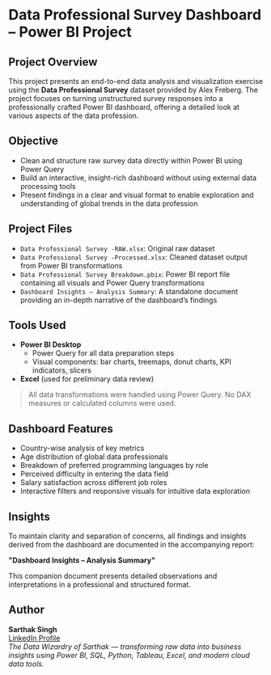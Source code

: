 # Data Professional Survey Dashboard – Power BI Project

## Project Overview
This project presents an end-to-end data analysis and visualization exercise using the **Data Professional Survey** dataset provided by Alex Freberg. The project focuses on turning unstructured survey responses into a professionally crafted Power BI dashboard, offering a detailed look at various aspects of the data profession.

## Objective
- Clean and structure raw survey data directly within Power BI using Power Query
- Build an interactive, insight-rich dashboard without using external data processing tools
- Present findings in a clear and visual format to enable exploration and understanding of global trends in the data profession

## Project Files
- `Data Professional Survey -RAW.xlsx`: Original raw dataset
- `Data Professional Survey -Processed.xlsx`: Cleaned dataset output from Power BI transformations
- `Data Professional Survey Breakdown.pbix`: Power BI report file containing all visuals and Power Query transformations
- `Dashboard Insights – Analysis Summary`: A standalone document providing an in-depth narrative of the dashboard’s findings

## Tools Used
- **Power BI Desktop**
  - Power Query for all data preparation steps
  - Visual components: bar charts, treemaps, donut charts, KPI indicators, slicers
- **Excel** (used for preliminary data review)

> All data transformations were handled using Power Query. No DAX measures or calculated columns were used.

## Dashboard Features
- Country-wise analysis of key metrics
- Age distribution of global data professionals
- Breakdown of preferred programming languages by role
- Perceived difficulty in entering the data field
- Salary satisfaction across different job roles
- Interactive filters and responsive visuals for intuitive data exploration

## Insights
To maintain clarity and separation of concerns, all findings and insights derived from the dashboard are documented in the accompanying report:

**"Dashboard Insights – Analysis Summary"**

This companion document presents detailed observations and interpretations in a professional and structured format.

## Author
**Sarthak Singh**  
[LinkedIn Profile](https://www.linkedin.com/in/sarthak-singh-4a2738358/)  
*The Data Wizardry of Sarthak — transforming raw data into business insights using Power BI, SQL, Python, Tableau, Excel, and modern cloud data tools.*

